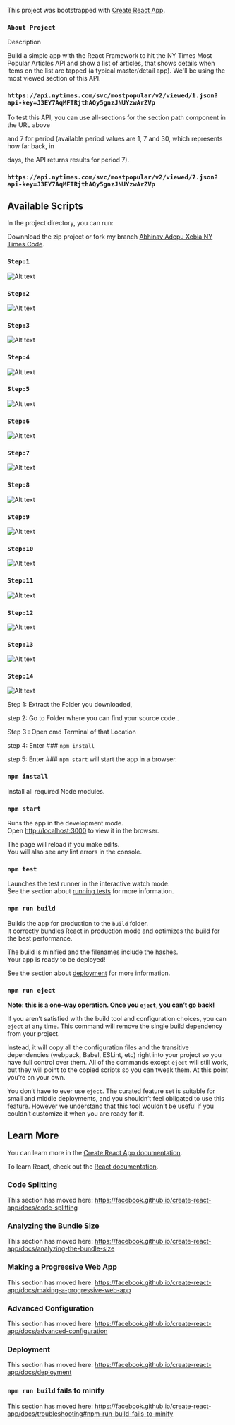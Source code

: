 This project was bootstrapped with [Create React App](https://github.com/facebook/create-react-app).

### `About Project`

Description

Build a simple app with the React Framework to hit the NY Times Most Popular Articles API and show a list of articles, that shows details when items on the list are tapped (a typical master/detail app). We'll be using the most viewed section of this API.

### `https://api.nytimes.com/svc/mostpopular/v2/viewed/1.json?api-key=J3EY7AqMFTRjthAQy5gnzJNUYzwArZVp`


To test this API, you can use all-sections for the section path component in the URL above

and 7 for period (available period values are 1, 7 and 30, which represents how far back, in

days, the API returns results for period 7).

### `https://api.nytimes.com/svc/mostpopular/v2/viewed/7.json?api-key=J3EY7AqMFTRjthAQy5gnzJNUYzwArZVp`


## Available Scripts

In the project directory, you can run:

Downnload the zip project or fork my branch [Abhinav Adepu Xebia NY Times Code](https://github.com/AbhinavAdepu/NYTimes_Task_Xebia).

### `Step:1`
![Alt text](https://github.com/AbhinavAdepu/NYTIMES_CODE/blob/master/src/Capture1.JPG)
### `Step:2`
![Alt text](https://github.com/AbhinavAdepu/NYTIMES_CODE/blob/master/src/capture2.png)
### `Step:3`
![Alt text](https://github.com/AbhinavAdepu/NYTIMES_CODE/blob/master/src/capture3.png)
### `Step:4`
![Alt text](https://github.com/AbhinavAdepu/NYTIMES_CODE/blob/master/src/capture4.png)
### `Step:5`
![Alt text](https://github.com/AbhinavAdepu/NYTIMES_CODE/blob/master/src/capture5.png)
### `Step:6`
![Alt text](https://github.com/AbhinavAdepu/NYTIMES_CODE/blob/master/src/capture6.png)
### `Step:7`
![Alt text](https://github.com/AbhinavAdepu/NYTIMES_CODE/blob/master/src/Capture7.JPG)
### `Step:8`
![Alt text](https://github.com/AbhinavAdepu/NYTIMES_CODE/blob/master/src/capture8.png)
### `Step:9`
![Alt text](https://github.com/AbhinavAdepu/NYTIMES_CODE/blob/master/src/Capture9.JPG)
### `Step:10`
![Alt text](https://github.com/AbhinavAdepu/NYTIMES_CODE/blob/master/src/Capture10.JPG)
### `Step:11`
![Alt text](https://github.com/AbhinavAdepu/NYTIMES_CODE/blob/master/Capture11.JPG)
### `Step:12`
![Alt text](https://github.com/AbhinavAdepu/NYTIMES_CODE/blob/master/Capture12.JPG)
### `Step:13`
![Alt text](https://github.com/AbhinavAdepu/NYTIMES_CODE/blob/master/Capture13.JPG)
### `Step:14`
![Alt text](https://github.com/AbhinavAdepu/NYTIMES_CODE/blob/master/Capture14.JPG)


Step 1: Extract the Folder you downloaded,

step 2: Go to Folder where you can find your source code..

Step 3 : Open cmd Terminal of that Location

step 4: Enter ### `npm install`

step 5: Enter ### `npm start` will start the app in a browser.

### `npm install`

Install all required Node modules.

### `npm start`

Runs the app in the development mode.<br />
Open [http://localhost:3000](http://localhost:3000) to view it in the browser.

The page will reload if you make edits.<br />
You will also see any lint errors in the console.

### `npm test`

Launches the test runner in the interactive watch mode.<br />
See the section about [running tests](https://facebook.github.io/create-react-app/docs/running-tests) for more information.

### `npm run build`

Builds the app for production to the `build` folder.<br />
It correctly bundles React in production mode and optimizes the build for the best performance.

The build is minified and the filenames include the hashes.<br />
Your app is ready to be deployed!

See the section about [deployment](https://facebook.github.io/create-react-app/docs/deployment) for more information.

### `npm run eject`

**Note: this is a one-way operation. Once you `eject`, you can’t go back!**

If you aren’t satisfied with the build tool and configuration choices, you can `eject` at any time. This command will remove the single build dependency from your project.

Instead, it will copy all the configuration files and the transitive dependencies (webpack, Babel, ESLint, etc) right into your project so you have full control over them. All of the commands except `eject` will still work, but they will point to the copied scripts so you can tweak them. At this point you’re on your own.

You don’t have to ever use `eject`. The curated feature set is suitable for small and middle deployments, and you shouldn’t feel obligated to use this feature. However we understand that this tool wouldn’t be useful if you couldn’t customize it when you are ready for it.

## Learn More

You can learn more in the [Create React App documentation](https://facebook.github.io/create-react-app/docs/getting-started).

To learn React, check out the [React documentation](https://reactjs.org/).

### Code Splitting

This section has moved here: https://facebook.github.io/create-react-app/docs/code-splitting

### Analyzing the Bundle Size

This section has moved here: https://facebook.github.io/create-react-app/docs/analyzing-the-bundle-size

### Making a Progressive Web App

This section has moved here: https://facebook.github.io/create-react-app/docs/making-a-progressive-web-app

### Advanced Configuration

This section has moved here: https://facebook.github.io/create-react-app/docs/advanced-configuration

### Deployment

This section has moved here: https://facebook.github.io/create-react-app/docs/deployment

### `npm run build` fails to minify

This section has moved here: https://facebook.github.io/create-react-app/docs/troubleshooting#npm-run-build-fails-to-minify
